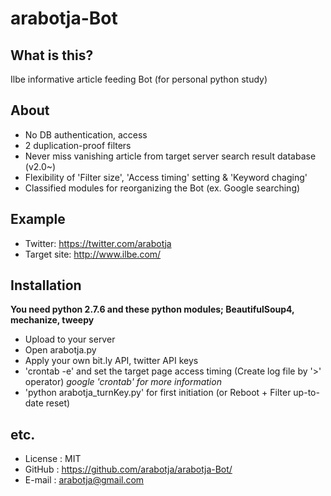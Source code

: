 arabotja-Bot
============

What is this?
------------
Ilbe informative article feeding Bot
(for personal python study)

About
------------
 - No DB authentication, access
 - 2 duplication-proof filters
 - Never miss vanishing article from target server search result database (v2.0~)
 - Flexibility of 'Filter size', 'Access timing' setting & 'Keyword chaging'
 - Classified modules for reorganizing the Bot (ex. Google searching)

Example
------------
 - Twitter: https://twitter.com/arabotja
 - Target site: http://www.ilbe.com/

Installation
------------

**You need python 2.7.6 and these python modules; BeautifulSoup4, mechanize, tweepy**

- Upload to your server
- Open arabotja.py 
- Apply your own bit.ly API, twitter API keys
- 'crontab -e' and set the target page access timing (Create log file by '>' operator) *google 'crontab' for more information*
- 'python arabotja_turnKey.py' for first initiation (or Reboot + Filter up-to-date reset)

etc.
------------
* License : MIT
* GitHub : https://github.com/arabotja/arabotja-Bot/
* E-mail : arabotja@gmail.com
